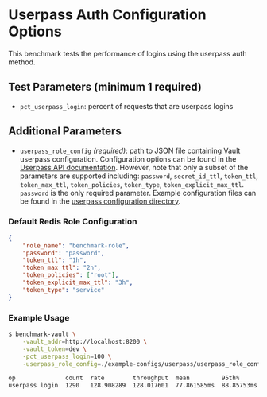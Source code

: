 # Userpass Auth Configuration Options
This benchmark tests the performance of logins using the userpass auth method.

## Test Parameters (minimum 1 required)
- `pct_userpass_login`: percent of requests that are userpass logins

## Additional Parameters
- `userpass_role_config` _(required)_: path to JSON file containing Vault userpass configuration.  Configuration options can be found in the [Userpass API documentation](https://developer.hashicorp.com/vault/api-docs/auth/userpass).  However, note that only a subset of the parameters are supported including: `password`, `secret_id_ttl`, `token_ttl`, `token_max_ttl`, `token_policies`, `token_type`, `token_explicit_max_ttl`.  `password` is the only required parameter. Example configuration files can be found in the [userpass configuration directory](/example-configs/userpass/).

### Default Redis Role Configuration

```json
{
    "role_name": "benchmark-role",
    "password": "password",
    "token_ttl": "1h",
    "token_max_ttl": "2h",
    "token_policies": ["root"],
    "token_explicit_max_ttl": "3h",
    "token_type": "service"
}
```

### Example Usage

```bash
$ benchmark-vault \
    -vault_addr=http://localhost:8200 \
    -vault_token=dev \
    -pct_userpass_login=100 \
    -userpass_role_config=./example-configs/userpass/userpass_role_config.json \

op              count  rate        throughput  mean         95th%       99th%        successRatio
userpass login  1290   128.908289  128.017601  77.861585ms  88.85753ms  97.332523ms  100.00%
```